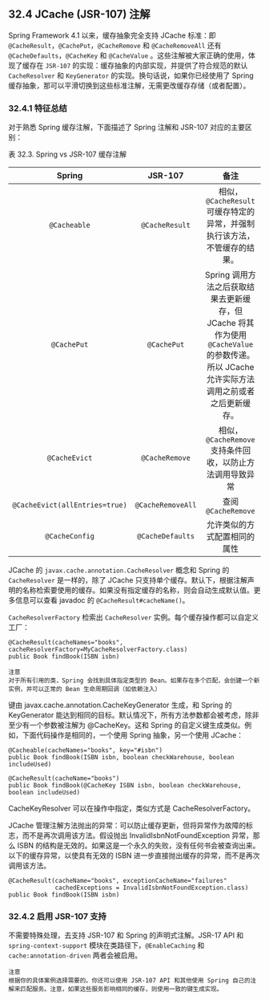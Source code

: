## 32.4 JCache (JSR-107)  注解
Spring Framework 4.1 以来，缓存抽象完全支持 JCache 标准：即 `@CacheResult`，`@CachePut`，`@CacheRemove` 和 `@CacheRemoveAll` 还有 `@CacheDefaults`，`@CacheKey` 和 `@CacheValue` 。这些注解被大家正确的使用，体现了缓存在 `JSR-107` 的实现：缓存抽象的内部实现，并提供了符合规范的默认 `CacheResolver` 和 `KeyGenerator` 的实现。换句话说，如果你已经使用了 Spring 缓存抽象，那可以平滑切换到这些标准注解，无需更改缓存存储（或者配置）。


### 32.4.1 特征总结

对于熟悉 Spring 缓存注解，下面描述了 Spring 注解和 JSR-107 对应的主要区别：

表 32.3. Spring vs JSR-107 缓存注解

| Spring |JSR-107|备注|
|:----:|:----:|:----:|
|`@Cacheable`|`@CacheResult`|相似，`@CacheResult` 可缓存特定的异常，并强制执行该方法，不管缓存的结果。 |
|`@CachePut`|`@CachePut`|Spring 调用方法之后获取结果去更新缓存，但 JCache 将其作为使用 `@CacheValue` 的参数传递。所以 JCache 允许实际方法调用之前或者之后更新缓存。 |
|`@CacheEvict`|`@CacheRemove`|相似， `@CacheRemove` 支持条件回收，以防止方法调用导致异常|
|`@CacheEvict(allEntries=true)`| `@CacheRemoveAll` |查阅 `@CacheRemove`|
|`@CacheConfig`|`@CacheDefaults`|允许类似的方式配置相同的属性|

JCache 的 `javax.cache.annotation.CacheResolver` 概念和 Spring 的  `CacheResolver` 是一样的，除了 JCache 只支持单个缓存。默认下，根据注解声明的名称检索要使用的缓存。如果没有指定缓存的名称，则会自动生成默认值。更多信息可以查看 javadoc 的 `@CacheResult#cacheName()`。

`CacheResolverFactory` 检索出 `CacheResolver` 实例。每个缓存操作都可以自定义工厂： 

```
@CacheResult(cacheNames="books", cacheResolverFactory=MyCacheResolverFactory.class)
public Book findBook(ISBN isbn)
```
```
注意
对于所有引用的类，Spring 会找到具体指定类型的 Bean。如果存在多个匹配，会创建一个新实例，并可以正常的 Bean 生命周期回调（如依赖注入）
```

键由 javax.cache.annotation.CacheKeyGenerator 生成，和 Spring 的 KeyGenerator 能达到相同的目标。默认情况下，所有方法参数都会被考虑，除非至少有一个参数被注解为 @CacheKey。这和 Spring 的自定义键生成类似。例如，下面代码操作是相同的，一个使用 Spring 抽象，另一个使用 JCache：

```
@Cacheable(cacheNames="books", key="#isbn")
public Book findBook(ISBN isbn, boolean checkWarehouse, boolean includeUsed)

@CacheResult(cacheName="books")
public Book findBook(@CacheKey ISBN isbn, boolean checkWarehouse, boolean includeUsed)
```

CacheKeyResolver 可以在操作中指定，类似方式是 CacheResolverFactory。

JCache 管理注解方法抛出的异常：可以防止缓存更新，但将异常作为故障的标志，而不是再次调用该方法。假设抛出 InvalidIsbnNotFoundException 异常，那么 ISBN 的结构是无效的。如果这是一个永久的失败，没有任何书会被查询出来。以下的缓存异常，以使具有无效的 ISBN 进一步直接抛出缓存的异常，而不是再次调用该方法。

```
@CacheResult(cacheName="books", exceptionCacheName="failures"
             cachedExceptions = InvalidIsbnNotFoundException.class)
public Book findBook(ISBN isbn)
```

### 32.4.2 启用 JSR-107 支持

不需要特殊处理，去支持 JSR-107 和 Spring 的声明式注解。JSR-17 API 和 `spring-context-support` 模块在类路径下，`@EnableCaching` 和 `cache:annotation-driven` 两者会被启用。

```
注意
根据你的具体案例选择需要的。你还可以使用 JSR-107 API 和其他使用 Spring 自己的注解来匹配服务。注意，如果这些服务影响相同的缓存，则使用一致的键生成实现。
```